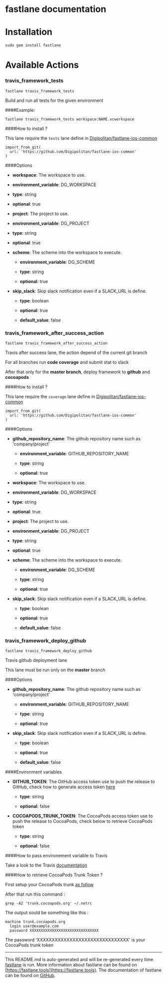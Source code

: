 fastlane documentation
================
# Installation
```
sudo gem install fastlane
```
# Available Actions
### travis_framework_tests
```
fastlane travis_framework_tests
```
Build and run all tests for the given environment

####Example:

```
fastlane travis_framework_tests workspace:NAME.xcworkspace
```

####How to install ?

This lane require the `tests` lane define in [Digipolitan/fastlane-ios-common](https://github.com/Digipolitan/fastlane-ios-common)

```
import_from_git(
  url: 'https://github.com/Digipolitan/fastlane-ios-common'
)
```

####Options

 * **workspace**: The workspace to use.

  * **environment_variable**: DG_WORKSPACE

  * **type**: string

  * **optional**: true

 * **project**: The project to use.

  * **environment_variable**: DG_PROJECT

  * **type**: string

  * **optional**: true

* **scheme**: The scheme into the workspace to execute.

  * **environment_variable**: DG_SCHEME

  * **type**: string

  * **optional**: true

* **skip_slack**: Skip slack notification even if a SLACK_URL is define.

  * **type**: boolean

  * **optional**: true

  * **default_value**: false


### travis_framework_after_success_action
```
fastlane travis_framework_after_success_action
```
Travis after success lane, the action depend of the current git branch

For all branches run **code coverage** and submit stat to slack

After that only for the **master branch**, deploy framework to **github** and **cocoapods**

####How to install ?

This lane require the `coverage` lane define in [Digipolitan/fastlane-ios-common](https://github.com/Digipolitan/fastlane-ios-common)

```
import_from_git(
  url: 'https://github.com/Digipolitan/fastlane-ios-common'
)
```

####Options

* **github_repository_name**: The github repository name such as 'company/project'

  * **environment_variable**: GITHUB_REPOSITORY_NAME

  * **type**: string

  * **optional**: true

 * **workspace**: The workspace to use.

  * **environment_variable**: DG_WORKSPACE

  * **type**: string

  * **optional**: true

 * **project**: The project to use.

  * **environment_variable**: DG_PROJECT

  * **type**: string

  * **optional**: true

* **scheme**: The scheme into the workspace to execute.

  * **environment_variable**: DG_SCHEME

  * **type**: string

  * **optional**: true

* **skip_slack**: Skip slack notification even if a SLACK_URL is define.

  * **type**: boolean

  * **optional**: true

  * **default_value**: false


### travis_framework_deploy_github
```
fastlane travis_framework_deploy_github
```
Travis github deployment lane

This lane must be run only on the **master** branch

####Options

* **github_repository_name**: The github repository name such as 'company/project'

  * **environment_variable**: GITHUB_REPOSITORY_NAME

  * **type**: string

  * **optional**: true

* **skip_slack**: Skip slack notification even if a SLACK_URL is define.

  * **type**: boolean

  * **optional**: true

  * **default_value**: false

####Environment variables

* **GITHUB_TOKEN**: The GitHub access token use to push the release to GitHub, check how to generate access token [here](https://help.github.com/articles/creating-an-access-token-for-command-line-use/)

  * **type**: string

  * **optional**: false

* **COCOAPODS_TRUNK_TOKEN**: The CocoaPods access token use to push the release to CocoaPods, check below to retrieve CocoaPods token

  * **type**: string

  * **optional**: false

####How to pass environement variable to Travis

Take a look to the Travis [documentation](https://docs.travis-ci.com/user/environment-variables/)

####How to retrieve CocoaPods Trunk Token ?

First setup your CocoaPods trunk [as follow](https://guides.cocoapods.org/making/getting-setup-with-trunk.html)

After that run this command :

```
grep -A2 'trunk.cocoapods.org' ~/.netrc
```

The output sould be something like this :

```
machine trunk.cocoapods.org
  login user@example.com
  password XXXXXXXXXXXXXXXXXXXXXXXXXXXXXXX
```

The password 'XXXXXXXXXXXXXXXXXXXXXXXXXXXXXXX' is your CocoaPods trunk token



----

This README.md is auto-generated and will be re-generated every time [fastlane](https://fastlane.tools) is run.
More information about fastlane can be found on [https://fastlane.tools](https://fastlane.tools).
The documentation of fastlane can be found on [GitHub](https://github.com/fastlane/fastlane/tree/master/fastlane).

